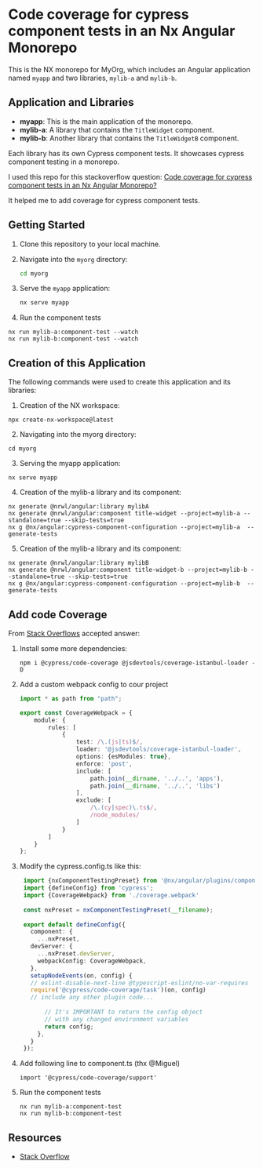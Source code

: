 # Code coverage for cypress component tests in an Nx Angular Monorepo

This is the NX monorepo for MyOrg, which includes an Angular application named `myapp` and two libraries, `mylib-a` and `mylib-b`.

## Application and Libraries

- **myapp**: This is the main application of the monorepo.
- **mylib-a**: A library that contains the `TitleWidget` component.
- **mylib-b**: Another library that contains the `TitleWidgetB` component.

Each library has its own Cypress component tests. It showcases cypress component testing in a monorepo. 

I used this repo for this stackoverflow question: [Code coverage for cypress component tests in an Nx Angular Monorepo?](https://stackoverflow.com/questions/76324750/code-coverage-for-cypress-component-tests-in-an-nx-angular-monorepo)

It helped me to add coverage for cypress component tests. 

## Getting Started

1. Clone this repository to your local machine.
2. Navigate into the `myorg` directory:

    ```bash
    cd myorg
    ```

3. Serve the `myapp` application:

    ```bash
    nx serve myapp
    ```

4. Run the component tests
```
nx run mylib-a:component-test --watch
nx run mylib-b:component-test --watch
```

## Creation of this Application

The following commands were used to create this application and its libraries:

1. Creation of the NX workspace:
```
npx create-nx-workspace@latest

```
2. Navigating into the myorg directory:
```
cd myorg
```
3. Serving the myapp application:
```
nx serve myapp
```
4. Creation of the mylib-a library and its component:
```
nx generate @nrwl/angular:library mylibA
nx generate @nrwl/angular:component title-widget --project=mylib-a --standalone=true --skip-tests=true
nx g @nx/angular:cypress-component-configuration --project=mylib-a  --generate-tests
```
5. Creation of the mylib-a library and its component:
```
nx generate @nrwl/angular:library mylibB
nx generate @nrwl/angular:component title-widget-b --project=mylib-b --standalone=true --skip-tests=true
nx g @nx/angular:cypress-component-configuration --project=mylib-b  --generate-tests
```

## Add code Coverage

From [Stack Overflows](https://stackoverflow.com/questions/76324750/code-coverage-for-cypress-component-tests-in-an-nx-angular-monorepo) accepted answer: 

1. Install some more dependencies:
   ```
   npm i @cypress/code-coverage @jsdevtools/coverage-istanbul-loader -D
   ```
2. Add a custom webpack config to cour project
    ```ts
    import * as path from "path";
    
    export const CoverageWebpack = {
        module: {
            rules: [
                {
                    test: /\.(js|ts)$/,
                    loader: '@jsdevtools/coverage-istanbul-loader',
                    options: {esModules: true},
                    enforce: 'post',
                    include: [
                        path.join(__dirname, '../..', 'apps'),
                        path.join(__dirname, '../..', 'libs')
                    ],
                    exclude: [
                        /\.(cy|spec)\.ts$/,
                        /node_modules/
                    ]
                }
            ]
        }
    };
    ```
3. Modify the cypress.config.ts like this:
   ```ts
    import {nxComponentTestingPreset} from '@nx/angular/plugins/component-testing';
    import {defineConfig} from 'cypress';
    import {CoverageWebpack} from './coverage.webpack'
    
    const nxPreset = nxComponentTestingPreset(__filename);
    
    export default defineConfig({
      component: {
        ...nxPreset,
      devServer: {
        ...nxPreset.devServer,
        webpackConfig: CoverageWebpack,
      },
      setupNodeEvents(on, config) {
      // eslint-disable-next-line @typescript-eslint/no-var-requires
      require('@cypress/code-coverage/task')(on, config)
      // include any other plugin code...
    
          // It's IMPORTANT to return the config object
          // with any changed environment variables
          return config;
        },
      }
    });
   ```
4. Add following line to component.ts (thx @Miguel)
   ```
   import '@cypress/code-coverage/support'
   ```

5. Run the component tests
   ```
   nx run mylib-a:component-test
   nx run mylib-b:component-test
   ```

## Resources

* [Stack Overflow](https://stackoverflow.com/questions/76324750/code-coverage-for-cypress-component-tests-in-an-nx-angular-monorepo)
